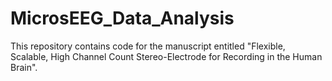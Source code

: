 # MicrosEEG_Data_Analysis
This repository contains code for the manuscript entitled "Flexible, Scalable, High Channel Count Stereo-Electrode for Recording in the Human Brain".
